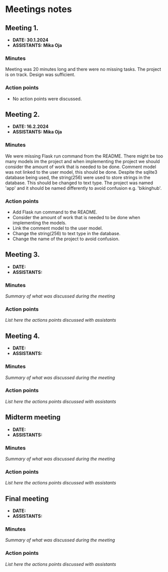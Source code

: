 # Meetings notes

## Meeting 1.
* **DATE: 30.1.2024**
* **ASSISTANTS: Mika Oja**

### Minutes
Meeting was 20 minutes long and there were no missing tasks. The project is on track. Design was sufficient.

### Action points
 - No action points were discussed.




## Meeting 2.
* **DATE: 16.2.2024**
* **ASSISTANTS: Mika Oja**

### Minutes
We were missing Flask run command from the README.
There might be too many models im the project and when implementing the project we should consider the amount of work that is needed to be done.
Comment model was not linked to the user model, this should be done.
Despite the sqlite3 database being used, the string(256) were used to store strings in the database. This should be changed to text type.
The project was named 'app' and it should be named differently to avoid confusion e.g. 'bikinghub'.


### Action points
 - Add Flask run command to the README.
 - Consider the amount of work that is needed to be done when implementing the models.
 - Link the comment model to the user model.
 - Change the string(256) to text type in the database.
 - Change the name of the project to avoid confusion.





## Meeting 3.
* **DATE:**
* **ASSISTANTS:**

### Minutes
*Summary of what was discussed during the meeting*

### Action points
*List here the actions points discussed with assistants*




## Meeting 4.
* **DATE:**
* **ASSISTANTS:**

### Minutes
*Summary of what was discussed during the meeting*

### Action points
*List here the actions points discussed with assistants*




## Midterm meeting
* **DATE:**
* **ASSISTANTS:**

### Minutes
*Summary of what was discussed during the meeting*

### Action points
*List here the actions points discussed with assistants*




## Final meeting
* **DATE:**
* **ASSISTANTS:**

### Minutes
*Summary of what was discussed during the meeting*

### Action points
*List here the actions points discussed with assistants*




